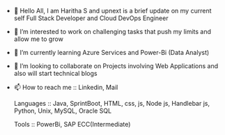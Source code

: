 - 👋 Hello All, I am Haritha S and upnext is a brief update on my current self
     Full Stack Developer and Cloud DevOps Engineer
  
- 👀 I’m interested to work on challenging tasks that push my limits and allow me to grow
- 🌱 I’m currently learning Azure Services and Power-Bi (Data Analyst)
- 💞️ I’m looking to collaborate on Projects involving Web Applications and also will start technical blogs
- 📫 How to reach me :: Linkedin, Mail

  Languages :: Java, SprintBoot, HTML, css, js, Node js, Handlebar js, Python, Unix, MySQL, Oracle SQL
  
  Tools :: PowerBi, SAP ECC(Intermediate)
  
